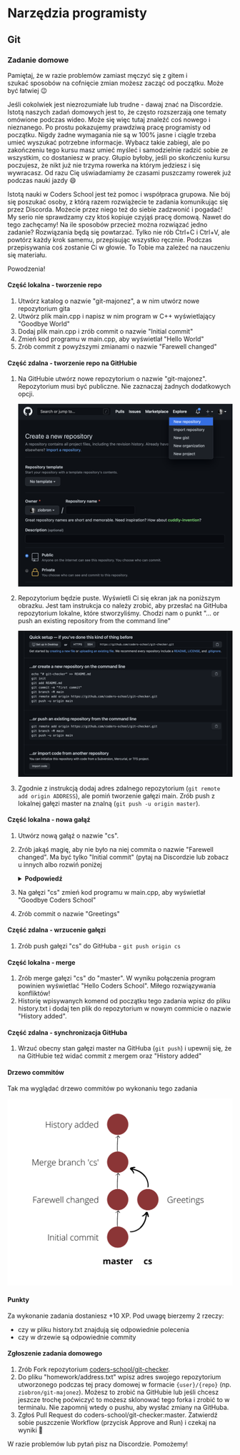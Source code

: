 # Narzędzia programisty

## Git

### Zadanie domowe

Pamiętaj, że w razie problemów zamiast męczyć się z gitem i
szukać sposobów na cofnięcie zmian możesz zacząć od początku. Może być
łatwiej 😉

Jeśli cokolwiek jest niezrozumiałe lub trudne - dawaj znać na
Discordzie. Istotą naszych zadań domowych jest to, że często rozszerzają
one tematy omówione podczas wideo. Może się więc tutaj znaleźć coś
nowego i nieznanego. Po prostu pokazujemy prawdziwą pracę programisty od
początku. Nigdy żadne wymagania nie są w 100% jasne i ciągle trzeba
umieć wyszukać potrzebne informacje. Wybacz takie zabiegi, ale po
zakończeniu tego kursu masz umieć myśleć i samodzielnie radzić sobie ze
wszystkim, co dostaniesz w pracy. Głupio byłoby, jeśli po skończeniu
kursu poczujesz, że nikt już nie trzyma rowerka na którym jedziesz i się
wywracasz. Od razu Cię uświadamiamy że czasami puszczamy rowerek już
podczas nauki jazdy 😄

Istotą nauki w Coders School jest też pomoc i współpraca grupowa. Nie
bój się poszukać osoby, z którą razem rozwiążecie te zadania komunikując
się przez Discorda. Możecie przez niego też do siebie zadzwonić i
pogadać! My serio nie sprawdzamy czy ktoś kopiuje czyjąś pracę domową.
Nawet do tego zachęcamy! Na ile sposobów przecież można rozwiązać jedno
zadanie? Rozwiązania będą się powtarzać. Tylko nie rób Ctrl+C i Ctrl+V,
ale powtórz każdy krok samemu, przepisując wszystko ręcznie. Podczas
przepisywania coś zostanie Ci w głowie. To Tobie ma zależeć na nauczeniu
się materiału.

Powodzenia!

#### Część lokalna - tworzenie repo

1. Utwórz katalog o nazwie \"git-majonez\", a w nim utwórz nowe repozytorium gita
2. Utwórz plik main.cpp i napisz w nim program w C++ wyświetlający \"Goodbye World\"
3. Dodaj plik main.cpp i zrób commit o nazwie \"Initial commit\"
4. Zmień kod programu w main.cpp, aby wyświetlał \"Hello World\"
5. Zrób commit z powyższymi zmianami o nazwie \"Farewell changed\"

#### Część zdalna - tworzenie repo na GitHubie

1. Na GitHubie utwórz nowe repozytorium o nazwie \"git-majonez\". Repozytorium musi być publiczne. Nie zaznaczaj żadnych dodatkowych opcji.

    ![create new repo](img/new-repo.png)

2. Repozytorium będzie puste. Wyświetli Ci się ekran jak na poniższym obrazku. Jest tam instrukcja co należy zrobić, aby przesłać na GitHuba repozytorium lokalne, które stworzyliśmy. Chodzi nam o punkt \"\... or push an existing repository from the command line\"

    ![push existing repo](img/setup-repo.png)

3. Zgodnie z instrukcją dodaj adres zdalnego repozytorium (`git remote add origin ADDRESS`), ale pomiń tworzenie gałęzi main. Zrób push z lokalnej gałęzi master na znalną (`git push -u origin master`).

#### Część lokalna - nowa gałąź

1. Utwórz nową gałąź o nazwie \"cs\".
2. Zrób jakąś magię, aby nie było na niej commita o nazwie \"Farewell changed\". Ma być tylko \"Initial commit\" (pytaj na Discordzie lub zobacz u innych albo rozwiń poniżej
   <details>
    <summary><b>Podpowiedź</b></summary>

    `git reset --hard`

    </details>
3. Na gałęzi \"cs\" zmień kod programu w main.cpp, aby wyświetlał \"Goodbye Coders School\"
4. Zrób commit o nazwie \"Greetings\"

#### Część zdalna - wrzucenie gałęzi

1. Zrób push gałęzi \"cs\" do GitHuba - `git push origin cs`

#### Część lokalna - merge

1. Zrób merge gałęzi \"cs\" do \"master\". W wyniku połączenia program powinien wyświetlać \"Hello Coders School\". Miłego rozwiązywania konfliktów!
2. Historię wpisywanych komend od początku tego zadania wpisz do pliku history.txt i dodaj ten plik do repozytorium w nowym commicie o nazwie \"History added\".

#### Część zdalna - synchronizacja GitHuba

1. Wrzuć obecny stan gałęzi master na GitHuba (`git push`) i upewnij się, że na GitHubie też widać commit z mergem oraz \"History added\"

#### Drzewo commitów

Tak ma wyglądać drzewo commitów po wykonaniu tego zadania

![drzewo commitów](img/commit-tree.png)

#### Punkty

Za wykonanie zadania dostaniesz +10 XP. Pod uwagę bierzemy 2 rzeczy:

- czy w pliku history.txt znajdują się odpowiednie polecenia
- czy w drzewie są odpowiednie commity

#### Zgłoszenie zadania domowego

1. Zrób Fork repozytorium [coders-school/git-checker](https://github.com/coders-school/git-checker).
2. Do pliku \"homework/address.txt\" wpisz adres swojego repozytorium utworzonego podczas tej pracy domowej w formacie `{user}/{repo}` (np. `ziobron/git-majonez`). Możesz to zrobić na GitHubie lub jeśli chcesz jeszcze trochę poćwiczyć to możesz sklonować tego forka i zrobić to w terminalu. Nie zapomnij wtedy o pushu, aby wysłać zmiany na GitHuba.
3. Zgłoś Pull Request do coders-school/git-checker:master. Zatwierdź sobie puszczenie Workflow (przycisk Approve and Run) i czekaj na wyniki 🙂

W razie problemów lub pytań pisz na Discordzie. Pomożemy!
